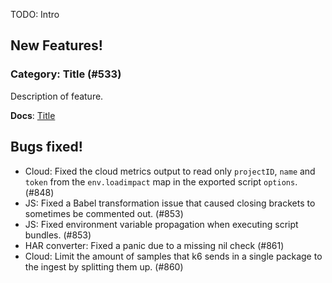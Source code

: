 TODO: Intro

## New Features!

### Category: Title (#533)

Description of feature.

**Docs**: [Title](http://k6.readme.io/docs/TODO)

## Bugs fixed!

* Cloud: Fixed the cloud metrics output to read only `projectID`, `name` and `token` from the `env.loadimpact` map in the exported script `options`. (#848)
* JS: Fixed a Babel transformation issue that caused closing brackets to sometimes be commented out. (#853)
* JS: Fixed environment variable propagation when executing script bundles. (#853)
* HAR converter: Fixed a panic due to a missing nil check (#861)
* Cloud: Limit the amount of samples that k6 sends in a single package to the ingest by splitting them up. (#860)
